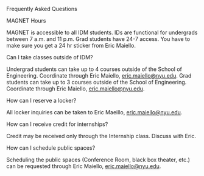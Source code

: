 Frequently Asked Questions

MAGNET Hours

MAGNET is accessible to all IDM students.
IDs are functional for undergrads between 7 a.m. and 11 p.m.
Grad students have 24-7 access. You have to make sure you get a 24 hr sticker from Eric Maiello.

Can I take classes outside of IDM?

Undergrad students can take up to 4 courses outside of the School of Engineering. Coordinate through Eric Maiello, eric.maiello@nyu.edu.
Grad students can take up to 3 courses outside of the School of Engineering. Coordinate through Eric Maiello, eric.maiello@nyu.edu.

How can I reserve a locker?

All locker inquiries can be taken to Eric Maeillo, eric.maiello@nyu.edu.

How can I receive credit for internships?

Credit may be received only through the Internship class. Discuss with Eric.

How can I schedule public spaces?

Scheduling the public spaces (Conference Room, black box theater, etc.) can be requested through Eric Maiello, eric.maiello@nyu.edu.